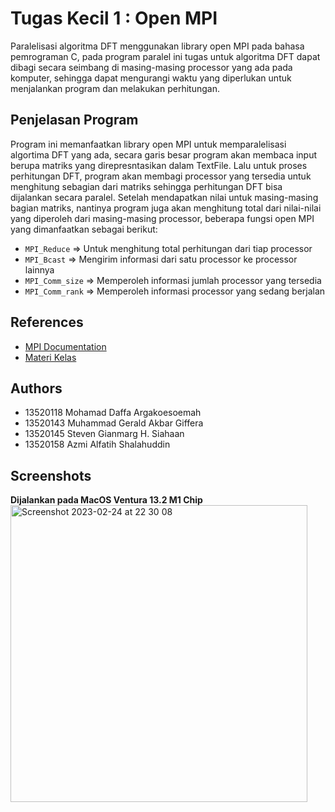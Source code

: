 
# Tugas Kecil 1 : Open MPI

Paralelisasi algoritma DFT menggunakan library open MPI pada bahasa pemrograman C, pada program paralel ini tugas untuk algoritma DFT dapat dibagi secara seimbang di masing-masing processor yang ada pada komputer, sehingga dapat mengurangi waktu yang diperlukan untuk menjalankan program dan melakukan perhitungan. 


## Penjelasan Program

Program ini memanfaatkan library open MPI untuk memparalelisasi algortima DFT yang ada, secara garis besar program akan membaca input berupa matriks yang direpresntasikan dalam TextFile. Lalu untuk proses perhitungan DFT, program akan membagi processor yang tersedia untuk menghitung sebagian dari matriks sehingga perhitungan DFT bisa dijalankan secara paralel. Setelah mendapatkan nilai untuk masing-masing bagian matriks, nantinya program juga akan menghitung total dari nilai-nilai yang diperoleh dari masing-masing processor, beberapa fungsi open MPI yang dimanfaatkan sebagai berikut:

- `MPI_Reduce` => Untuk menghitung total perhitungan dari tiap processor
- `MPI_Bcast` => Mengirim informasi dari satu processor ke processor lainnya
- `MPI_Comm_size` => Memperoleh informasi jumlah processor yang tersedia
- `MPI_Comm_rank` => Memperoleh informasi processor yang sedang berjalan
## References

 - [MPI Documentation](https://www.mpich.org/static/docs/v3.3/www3/)
 - [Materi Kelas](https://cdn-edunex.itb.ac.id/38097-Parallel-and-Distributed-Systems-Parallel-Class/73155-Distributed-Memory-System/1643769784185_IF3230-03-DistributedMemory-2022.pdf)


## Authors

- 13520118 Mohamad Daffa Argakoesoemah
- 13520143 Muhammad Gerald Akbar Giffera
- 13520145 Steven Gianmarg H. Siahaan
- 13520158 Azmi Alfatih Shalahuddin


## Screenshots

**Dijalankan pada MacOS Ventura 13.2 M1 Chip**
<img width="475" alt="Screenshot 2023-02-24 at 22 30 08" src="https://user-images.githubusercontent.com/69229629/221219737-9f709f97-26c1-4174-99d2-b1a9062cff5d.png">


